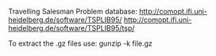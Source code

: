 
Travelling Salesman Problem database:
http://comopt.ifi.uni-heidelberg.de/software/TSPLIB95/
http://comopt.ifi.uni-heidelberg.de/software/TSPLIB95/tsp/

To extract the .gz files use:
gunzip -k file.gz
